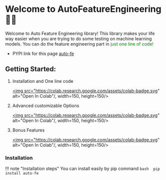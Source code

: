 # Welcome to AutoFeatureEngineering 👋🏽
Welcome to Auto Feature Engineering library! This library makes your life way easier when you are trying to do some testing on machine learning models. You can do the feature engineering part in <span style="color:green">just one line of code!</span>

- PYPI link for this page [auto-fe](https://pypi.org/project/auto-fe/)

## Getting Started:  

1. Installation and One line code <p align="left"><a href="https://colab.research.google.com/drive/1_vcUba23LsIc9l_4_s3bFZfGP8UqcGaY?usp=sharing"><img src="https://colab.research.google.com/assets/colab-badge.svg" alt="Open In Colab"/, width=150, height=150/></a></p>
2. Advanced customizable Options <p align="left"><a href="https://colab.research.google.com/drive/1sP_vypZJZb8oe6p519mru4-lYfA55KSl?usp=sharing"><img src="https://colab.research.google.com/assets/colab-badge.svg" alt="Open In Colab"/, width=150, height=150/></a></p>
3. Bonus Features<p align="left"><a href="https://colab.research.google.com/drive/18ighHvjg1T0Dw0C-nGVWLkDHpuKT1BSs?usp=sharing"><img src="https://colab.research.google.com/assets/colab-badge.svg" alt="Open In Colab"/, width=150, height=150/></a></p>

### Installation 
!!! note "Installation steps" 
    You can install easily by pip command 
    ```bash 
    pip install auto-fe
    ```


